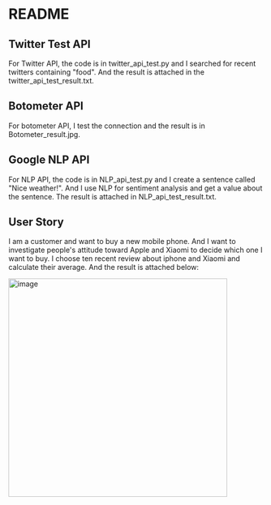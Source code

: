 <h1> README </h1>

<h2>Twitter Test API</h2>

<p>
  For Twitter API, the code is in twitter_api_test.py and I searched for recent twitters containing "food". And the result is attached in the twitter_api_test_result.txt.
</p>

<h2>Botometer API</h2>
<p>
  For botometer API, I test the connection and the result is in Botometer_result.jpg.
</p>

<h2>Google NLP API</h2>

<p>
  For NLP API, the code is in NLP_api_test.py and I create a sentence called "Nice weather!". And I use NLP for sentiment analysis and get a value about the sentence. The result is attached in NLP_api_test_result.txt.
</p>

<h2>
  User Story
</h2>

<p>
  I am a customer and want to buy a new mobile phone. And I want to investigate people's attitude toward Apple and Xiaomi to decide which one I want to buy. I choose ten recent review about iphone and Xiaomi and calculate their average. And the result is attached below:
</p>

<img width="431" alt="image" src="https://user-images.githubusercontent.com/113720449/196055022-15c10e1e-409b-4798-9db4-dc927d10a2d3.png">


